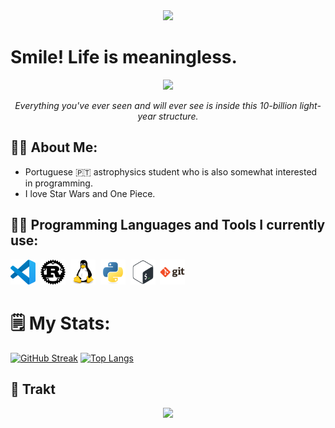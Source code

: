 <div id="header" align="center">
  <img src="https://media.giphy.com/media/kB3c7Gm4OXGNO/giphy.gif" width="600"/>
</div>

# Smile! Life is meaningless.
<div align="center">
  <img src="https://i.ytimg.com/vi/DEj_e-mbQbg/sddefault.jpg" width"300"/>
  
  <em>Everything you've ever seen and will ever see is inside this 10-billion light-year structure.</em>
</div>
  
## 🕵️‍♂️ About Me: 
* Portuguese 🇵🇹 astrophysics student who is also somewhat interested in programming.
* I love Star Wars and One Piece.

## 👨‍💻 Programming Languages and Tools I currently use:
<div id="tools">
    <img src="https://github.com/devicons/devicon/blob/master/icons/vscode/vscode-original.svg" title="VS Code" alt="VS Code" width="40" height="40"/>&nbsp;  
    <img src="https://github.com/devicons/devicon/blob/master/icons/rust/rust-plain.svg" title="Rust" alt="Rust" width="40" height="40"/>&nbsp;  
    <img src="https://github.com/devicons/devicon/blob/master/icons/linux/linux-original.svg" title="Linux" alt="Linux" width="40" height="40"/>&nbsp;
    <img src="https://github.com/devicons/devicon/blob/master/icons/python/python-original.svg" title="Python" alt="Python" width="40" height="40"/>&nbsp;
    <img src="https://github.com/devicons/devicon/blob/master/icons/bash/bash-original.svg" title="Bash" alt="Bash" width="40" height="40"/>&nbsp;
    <img src="https://github.com/devicons/devicon/blob/master/icons/git/git-original-wordmark.svg" title="Git" **alt="Git" width="40" height="40"/>
</div>

# 🗒️ My Stats:
[![GitHub Streak](http://github-readme-streak-stats.herokuapp.com?user=nordic16&theme=dark&background=000000)](https://git.io/streak-stats)
[![Top Langs](https://github-readme-stats.vercel.app/api/top-langs/?username=nordic16&layout=compact&theme=vision-friendly-dark)](https://github.com/anuraghazra/github-readme-stats)

## 🎥 Trakt
<div align="center">
  <a href="https://trakt.tv/users/nordic16"><img src="https://trakt-widgets.herokuapp.com/nordic16/watched/card" width="auto" height="300px"></a>
</div>
